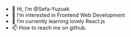 - 👋 Hi, I’m @Sefa-Yuzuak
- 👀 I’m interested in Frontend Web Development
- 🌱 I’m currently learning lovely React.js
- 📫 How to reach me on github.

<!---
Sefa-Yuzuak/Sefa-Yuzuak is a ✨ special ✨ repository because its `README.md` (this file) appears on your GitHub profile.
You can click the Preview link to take a look at your changes.
--->
